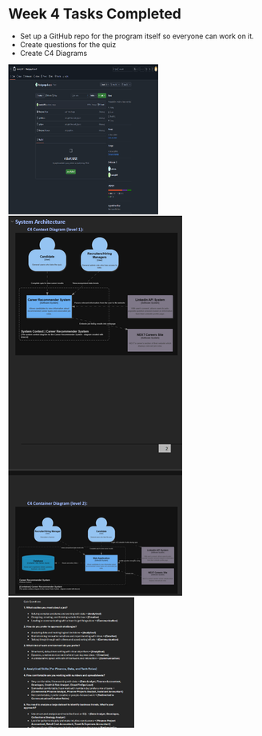 # Week 4 Tasks Completed
- Set up a GitHub repo for the program itself so everyone can work on it.
- Create questions for the quiz 
- Create C4 Diagrams
<img src="Evidence/Github for code.png" alt="evidence images" style="height: 300px; width: 300px">
<img src="Evidence/C4 Diagrams.png" alt="evidence images">
<img src="Evidence/Questions.png" alt="evidence images" style="height: 50%; width: 50%">
